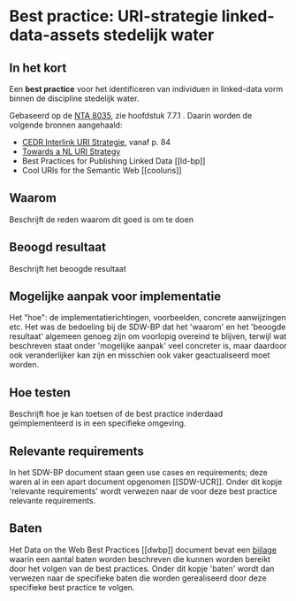 # Best practice: URI-strategie linked-data-assets stedelijk water

## In het kort
Een **best practice** voor het identificeren van individuen in linked-data vorm binnen de discipline stedelijk water.

Gebaseerd op de [NTA 8035](https://www.nen.nl/NEN-Shop/Norm/NTA-80352020-nl.htm), zie hoofdstuk 7.7.1 .
Daarin worden de volgende bronnen aangehaald:
* [CEDR Interlink URI Strategie](https://www.roadotl.eu/static/media/INTERLINK_D4._Defining_the_Principles_9Okqubw.PDF), vanaf p. 84
* [Towards a NL URI Strategy](https://www.geonovum.nl/uploads/documents/D1-2013-09-19_Towards_a_NL_URI_Strategy.pdf) 
* Best Practices for Publishing Linked Data [[ld-bp]]
* Cool URIs for the Semantic Web [[cooluris]]

## Waarom
Beschrijft de reden waarom dit goed is om te doen

## Beoogd resultaat
Beschrijft het beoogde resultaat

## Mogelijke aanpak voor implementatie
Het "hoe": de implementatierichtingen, voorbeelden, concrete aanwijzingen etc. Het was de bedoeling bij de SDW-BP dat het 'waarom' en het 'beoogde resultaat' algemeen genoeg zijn om voorlopig overeind te blijven, terwijl wat beschreven staat onder 'mogelijke aanpak' veel concreter is, maar daardoor ook veranderlijker kan zijn en misschien ook vaker geactualiseerd moet worden. 

## Hoe testen 
Beschrijft hoe je kan toetsen of de best practice inderdaad geïmplementeerd is in een specifieke omgeving.

## Relevante requirements
In het SDW-BP document staan geen use cases en requirements; deze waren al in een apart document opgenomen [[SDW-UCR]]. Onder dit kopje 'relevante requirements' wordt verwezen naar de voor deze best practice relevante requirements. 

## Baten
Het Data on the Web Best Practices [[dwbp]] document bevat een [bijlage](https://www.w3.org/TR/dwbp/#BP_Benefits) waarin een aantal baten worden beschreven die kunnen worden bereikt door het volgen van de best practices. Onder dit kopje 'baten' wordt dan verwezen naar de specifieke baten die worden gerealiseerd door deze specifieke best practice te volgen.
